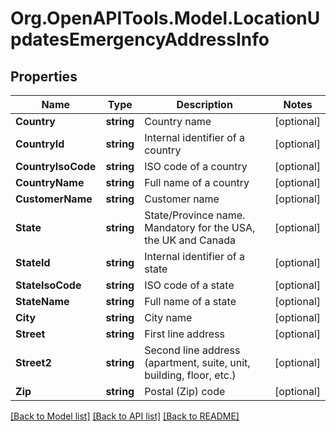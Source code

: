 
# Org.OpenAPITools.Model.LocationUpdatesEmergencyAddressInfo

## Properties

Name | Type | Description | Notes
------------ | ------------- | ------------- | -------------
**Country** | **string** | Country name | [optional] 
**CountryId** | **string** | Internal identifier of a country | [optional] 
**CountryIsoCode** | **string** | ISO code of a country | [optional] 
**CountryName** | **string** | Full name of a country | [optional] 
**CustomerName** | **string** | Customer name | [optional] 
**State** | **string** | State/Province name. Mandatory for the USA, the UK and Canada | [optional] 
**StateId** | **string** | Internal identifier of a state | [optional] 
**StateIsoCode** | **string** | ISO code of a state | [optional] 
**StateName** | **string** | Full name of a state | [optional] 
**City** | **string** | City name | [optional] 
**Street** | **string** | First line address | [optional] 
**Street2** | **string** | Second line address (apartment, suite, unit, building, floor, etc.) | [optional] 
**Zip** | **string** | Postal (Zip) code | [optional] 

[[Back to Model list]](../README.md#documentation-for-models)
[[Back to API list]](../README.md#documentation-for-api-endpoints)
[[Back to README]](../README.md)

